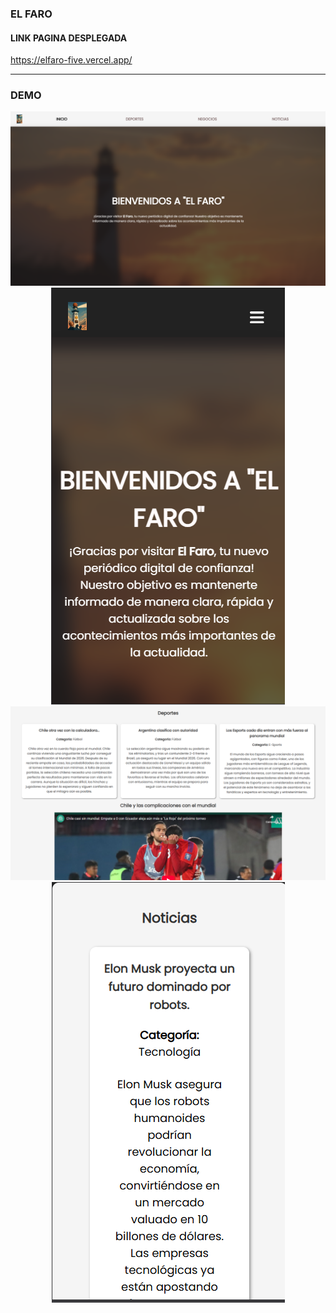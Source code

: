 ### EL FARO

#### LINK PAGINA DESPLEGADA



https://elfaro-five.vercel.app/


---------
### DEMO


<div style="text-align: center;">
    <img src="./imgDemo/front-desk.png" />
    <img src="./imgDemo/front-mobile.png" />
    <img src="./imgDemo/view-desk.png" />
    <img src="./imgDemo/view-noticias-mobile.png" />
</div>




